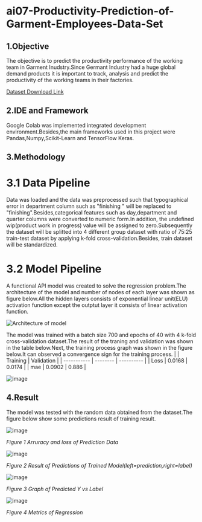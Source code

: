 # ai07-Productivity-Prediction-of-Garment-Employees-Data-Set
## 1.Objective
The objective is to predict the productivity performance of the working team in Garment Inudstry.Since Germant Industry had a huge global demand products it is important to track, analysis and predict the productivity of the working teams in their factories.

[Dataset Download Link](https://archive.ics.uci.edu/ml/datasets/Productivity+Prediction+of+Garment+Employees#)

## 2.IDE and Framework
Google Colab was implemented integrated development environment.Besides,the main frameworks used in this project were Pandas,Numpy,Scikit-Learn and TensorFlow Keras.
 
## 3.Methodology 
# 3.1 Data Pipeline 
Data was loaded and the data was preprocessed such that typographical error in department column such as "finishing " will be replaced to "finishing".Besides,categorical features such as day,department and quarter columns were converted to numeric form.In addition, the undefined wip(product work in progress) value will be assigned to zero.Subsequently the dataset will be splitted into 4 different group dataset with ratio of 75:25 train-test dataset by applying k-fold cross-validation.Besides, train dataset will be standardized.


 # 3.2 Model Pipeline
 A functional API model was created to solve the regression problem.The architecture of the model and number of nodes of each layer was shown as figure below.All the hidden layers consists of exponential linear unit(ELU) activation function except the outptut layer it consists of linear activation function.
 
 ![Architecture of model](https://user-images.githubusercontent.com/109932205/181765662-c14af61e-d604-4b9c-a00d-b5b47d12b63c.png)



The model was trained with a batch size 700 and epochs of 40 with 4 k-fold cross-validation dataset.The result of the traning and validation was shown in the table below.Next, the training process graph was shown in the figure below.It can observed a convergence sign for the training process.
|             | Training | Validation |
| ----------- | -------- | ---------- |
| Loss        | 0.0168   | 0.0174     |
| mae         | 0.0902   | 0.886      |

![image](https://user-images.githubusercontent.com/109932205/181766466-fbd0609a-8062-49b0-8c81-c26e534c4f19.png)


## 4.Result 
The model was tested with the random data obtained from the dataset.The figure below show some predictions result of training result. 


![image](https://user-images.githubusercontent.com/109932205/181768195-c2f111cd-14dd-47f4-99a5-992f9af3fb34.png)

*Figure 1 Arruracy and loss of Prediction Data*

![image](https://user-images.githubusercontent.com/109932205/181768232-b8f3c22d-49ba-4ae5-a823-5b2e0dd18f37.png)

*Figure 2 Result of Predictions of Trained Model(left=prediction,right=label)*

![image](https://user-images.githubusercontent.com/109932205/181768325-85b265c7-a4b1-41f0-ab82-79aaa94b6859.png)

*Figure 3 Graph of Predicted Y vs Label*

![image](https://user-images.githubusercontent.com/109932205/181768386-aa04d788-29ce-4da8-a74f-05a35a217cc3.png)

*Figure 4 Metrics of Regression*


